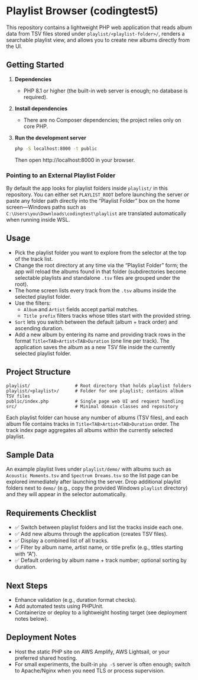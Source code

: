 # Playlist Browser (codingtest5)

This repository contains a lightweight PHP web application that reads album data from TSV files stored under `playlist/<playlist-folder>/`, renders a searchable playlist view, and allows you to create new albums directly from the UI.

## Getting Started

1. **Dependencies**
   - PHP 8.1 or higher (the built-in web server is enough; no database is required).

2. **Install dependencies**
   - There are no Composer dependencies; the project relies only on core PHP.

3. **Run the development server**
   ```bash
   php -S localhost:8000 -t public
   ```
   Then open http://localhost:8000 in your browser.

### Pointing to an External Playlist Folder

By default the app looks for playlist folders inside `playlist/` in this repository. You can either set `PLAYLIST_ROOT` before launching the server *or* paste any folder path directly into the “Playlist Folder” box on the home screen—Windows paths such as `C:\Users\you\Downloads\codingtest\playlist` are translated automatically when running inside WSL.

## Usage

- Pick the playlist folder you want to explore from the selector at the top of the track list.
- Change the root directory at any time via the “Playlist Folder” form; the app will reload the albums found in that folder (subdirectories become selectable playlists and standalone `.tsv` files are grouped under the root).
- The home screen lists every track from the `.tsv` albums inside the selected playlist folder.
- Use the filters:
  - `Album` and `Artist` fields accept partial matches.
  - `Title prefix` filters tracks whose titles start with the provided string.
- `Sort` lets you switch between the default (album + track order) and ascending duration.
- Add a new album by entering its name and providing track rows in the format `Title<TAB>Artist<TAB>Duration` (one line per track). The application saves the album as a new TSV file inside the currently selected playlist folder.

## Project Structure

```
playlist/                 # Root directory that holds playlist folders
playlist/<playlist>/      # Folder for one playlist; contains album TSV files
public/index.php          # Single page web UI and request handling
src/                      # Minimal domain classes and repository
```

Each playlist folder can house any number of albums (TSV files), and each album file contains tracks in `Title<TAB>Artist<TAB>Duration` order. The track index page aggregates all albums within the currently selected playlist.

## Sample Data

An example playlist lives under `playlist/demo/` with albums such as `Acoustic Moments.tsv` and `Spectrum Dreams.tsv` so the list page can be explored immediately after launching the server. Drop additional playlist folders next to `demo/` (e.g., copy the provided Windows `playlist` directory) and they will appear in the selector automatically.

## Requirements Checklist

- ✅ Switch between playlist folders and list the tracks inside each one.
- ✅ Add new albums through the application (creates TSV files).
- ✅ Display a combined list of all tracks.
- ✅ Filter by album name, artist name, or title prefix (e.g., titles starting with “A”).
- ✅ Default ordering by album name + track number; optional sorting by duration.

## Next Steps

- Enhance validation (e.g., duration format checks).
- Add automated tests using PHPUnit.
- Containerize or deploy to a lightweight hosting target (see deployment notes below).

## Deployment Notes

- Host the static PHP site on AWS Amplify, AWS Lightsail, or your preferred shared hosting.
- For small experiments, the built-in `php -S` server is often enough; switch to Apache/Nginx when you need TLS or process supervision.
